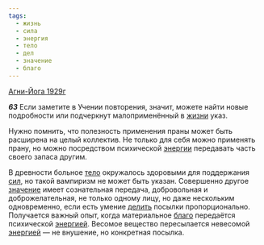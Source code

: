 ```yaml
---
tags:
  - жизнь
  - сила
  - энергия
  - тело
  - дел
  - значение
  - благо
---
```


[Агни-Йога 1929г](https://127.0.0.1:4002/agni/1929)

___63___
Если заметите в Учении повторения, значит, можете найти новые подробности или подчеркнут малоприменённый в [жизни](../../../tags/#жизнь) указ.   

Нужно помнить, что полезность применения праны может быть расширена на целый коллектив. Не только для себя можно применять прану, но можно посредством психической [энергии](../../../tags/#энергия) передавать часть своего запаса другим.   

В древности больное [тело](../../../tags/#тело) окружалось здоровыми для поддержания [сил](../../../tags/#сила), но такой вампиризм не может быть указан. Совершенно другое [значение](../../../tags/#значение) имеет сознательная передача, добровольная и доброжелательная, не только одному лицу, но даже нескольким одновременно, если есть умение [делить](../../../tags/#дел) посылки пропорционально. Получается важный опыт, когда материальное [благо](../../../tags/#благо) передаётся психической [энергией](../../../tags/#энергия). Весомое вещество пересылается невесомой [энергией](../../../tags/#энергия) — не внушение, но конкретная посылка.